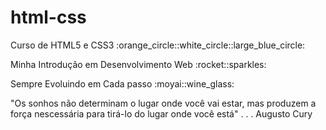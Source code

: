 # html-css
 <p>Curso de HTML5 e CSS3 :orange_circle::white_circle::large_blue_circle:</p>

<p>Minha Introdução em Desenvolvimento Web :rocket::sparkles:</p>

<p>Sempre Evoluindo em Cada passo :moyai::wine_glass:</p>

<p> "Os sonhos não determinam o lugar onde  você vai estar, mas produzem a força nescessária para tirá-lo do lugar onde você está" . . . Augusto Cury</p>

<!-- <a href="https://ezequiellsantos.github.io/html-css/exercicios/modulo01/ex001/">Executar Exercício 001</a> -->

